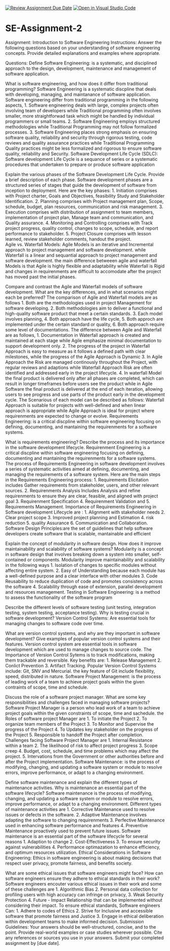 [![Review Assignment Due Date](https://classroom.github.com/assets/deadline-readme-button-24ddc0f5d75046c5622901739e7c5dd533143b0c8e959d652212380cedb1ea36.svg)](https://classroom.github.com/a/-ucQIGTc)
[![Open in Visual Studio Code](https://classroom.github.com/assets/open-in-vscode-718a45dd9cf7e7f842a935f5ebbe5719a5e09af4491e668f4dbf3b35d5cca122.svg)](https://classroom.github.com/online_ide?assignment_repo_id=15240542&assignment_repo_type=AssignmentRepo)
# SE-Assignment-2
Assignment: Introduction to Software Engineering
Instructions:
Answer the following questions based on your understanding of software engineering concepts. Provide detailed explanations and examples where appropriate.

Questions:
Define Software Engineering: is a systematic, and disciplined approach to the design, development, maintenance and management of software application.

What is software engineering, and how does it differ from traditional programming? Software Engineering is a systematic discpline that deals with developing, managing, and maintanance of software application. Software engineering differ from traditional programming in the following aspects, 1. Software engineering deals with large, complex projects often involving team of developers while Traditional programming often involves smaller, more straightforwad task which might be handled by individual programmers or small teams. 2. Software Engineering employs structured methodologies while Traditional Programming may not follow formalized processes. 3. Software Engineering places strong emphasis on ensuring software quality, reliability and security through rigorous testing, code reviews and quality assurance practices while Traditional Programming Quality practices might be less formalized and rigorous to ensure software quality, reliability and Security.
Software Development Life Cycle (SDLC): Software development Life Cycle is a sequance of series or a systematic procedures that undertaken to prepare or produce software application

Explain the various phases of the Software Development Life Cycle. Provide a brief description of each phase. Software development phases are a structured series of stages that guide the development of software from inception to deployment. Here are the key phases: 1. Initiation comprises with Project charter, Goals and Objectives, feasibility Study and Stakeholder Identification. 2. Planning comprises with Project management plan, Scope, schedule, budget, plan resources, communication and risk management. 3. Execution comprises with distribution of assignment to team members, implementation of project plan, Manage team and communication, and Quality assurance. 4. Monitoring and Controlling comprises with Track project progress, quality control, changes to scope, schedule, and report performance to stakeholder. 5. Project Closure comprises with lesson learned, review stakeholder comments, handout the project.  
Agile vs. Waterfall Models: Agile Models is an iterative and Incremental approach to project management and software development. while Waterfall is a linear and sequantial approach to project management and software development. the main difference betweeen agile and waterfall Models is that Agile is highly flexible and adaptability while Waterfall is Rigid and changes in requirenments are difficult to accomodate after the project has moved past the initial phases.

Compare and contrast the Agile and Waterfall models of software development. What are the key differences, and in what scenarios might each be preferred? The comparison of Agile and Waterfall models are as follows 1. Both are the methodologies used in project Management for software developing. 2. Both methodologies aim to deliver a functional and high-quality software product that meet a certain standards. 3. Each model involves planning, 4. Both approach have the life cycle, 5. Both approch are implemented under the certain standard or quality, 6. Both approach require some level of documentations. The difference between Agile and Waterfall are as follows, 1. Documentation in Waterfall approach is created and maintained at each stage while Agile emphasize minimal documentation to support development only. 2. The progress of the project in Waterfall Approach is easy to measure as it follows a defined path with clear milestones, while the progress of the Agile Approach is Dynamic 3. In Agile Approach the Risk are managed continously throughout the Project, with regular reviews and adaptions while Waterfall Approach Risk are often identified and addressed early in the project lifecycle. 4. In waterfall Model the final product is delivered only after all phases are completed, which can result in longer timeframes before users see the product while in Agile Software the final product is delivered at the end of each iteration, allowing users to see progress and use parts of the product early in the development cycle. The Scenarious of each model can be described as follows: Waterfall Approach is suitable for projects with well-defined and when linear approach is appropriate while Agile Approach is ideal for project where requirenments are expected to change or evolve.
Requirements Engineering: is a critical discpline within software engineering focusing on defining, documenting, and mantaining the requirenments for a software systems.

What is requirements engineering? Describe the process and its importance in the software development lifecycle. Requirenment Engineering is a critical discpline within software engineering focusing on defining, documenting and mantaining the requirenments for a software systems. The process of Requirements Engineering in software development involves a series of systematic activities aimed at defining, documenting, and managing the requirements of a software system. Here are the main steps in the Requirements Engineering process: 1. Requirements Elicitation includes Gather requirements from stakeholder, users, and other relevant sources. 2. Requirenments Analysis Includes Analysis and refine requirenments to ensure they are clear, feasible, and aligned with project goal 3. Requirenment Specification 4. Requirenment Validation and 5. Requirements Management. Importance of Requirements Engineering in Software development Lifecycle are : 1. Alignment with stakeholder needs 2. Clear project scope 3. Improved project planning and Estimation 4. risk reduction 5. quality Assurance 6. Communication and Collaboration. 
Software Design Principles:are the set of guidelines that help software developers create software that is scalable, mantainable and efficient

Explain the concept of modularity in software design. How does it improve maintainability and scalability of software systems? Modularity is a concept in software design that involves breaking down a system into smaller, self-contained or components. Modularity improve maintainability and scalability in the following ways 1. Isolation of changes to specific modules without affecting entire system. 2. Easy of Understanding because each module has a well-defined purpose and a clear interface with other modules 3. Code Reusability to reduce duplication of code and promotes consistency across the software 4. Scalability through ease of extension, parallel development and resources management. 
Testing in Software Engineering: is a method to assess the functionality of the software program

Describe the different levels of software testing (unit testing, integration testing, system testing, acceptance testing). Why is testing crucial in software development?
Version Control Systems: Are essential tools for managing changes to software code over time.

What are version control systems, and why are they important in software development? Give examples of popular version control systems and their features. Version control system are essential tools in software development which are used to manage changes to source code. The Importance of Version Control Sytems is to track modifications, making them trackable and reversible. Key benefits are: 1. Release Management 2. Conlict Prevention 3. Artifact Tracking. Popular Version Control Systems include: Git, SNV and Mercurial. the key feature of Git include flexibility, speed, distributed in nature.
Software Project Management: is the process of leading work of a team to achieve project goals within the given contraints of scope, time and schedule.

Discuss the role of a software project manager. What are some key responsibilities and challenges faced in managing software projects? Software Project Manager is a person who lead work of a team to achieve project goals within the given constraints of scope, time and sachedule. the Roles of software project Manager are 1. To initiate the Project 2. To organize team members of the Project 3. To Monitor and Supervise the progress of the Project 4. To Updates key stakeholder on the progress of the Project 5. Responsible to handoff the Project after completion. Challenges facing Software Project Manager are 1. Internal Resistance within a team 2. The likelihood of risk to affect project progress 3. Scope creep 4. Budget, cost, schedule, and time problems which may affect the project. 5. Intervations from the Government or other authorities before and after the Project implementation.
Software Maintenance: is the process of modifying, changing, and updating a software system or module to resolve errors, improve performance, or adapt to a changing environment. 

Define software maintenance and explain the different types of maintenance activities. Why is maintenance an essential part of the software lifecycle? Software maintenance is the process of modifying, changing, and updating a software system or module to resolve errors, improve performance, or adapt to a changing environment. Different types of maintenance activities are 1. Corrective Maintenance used to resolve issues or defects in the software. 2. Adaptive Maintenance involves adapting the software to changing requirenments 3. Perfective Maintenance used in enhancing software performance and features 4. Preventive Maintenance proactively used to prevent future issues. Software maintenance is an essential part of the software lifecycle for several reasons 1. Adaption to change 2. Cost-Effectiveness 3. To ensure security against vulnerabilities 4. Performance optimazation to enhance efficiency, and optimum resources utilization.
Ethical Considerations in Software Engineering: Ethics in software engineering is about making decisions that respect user privacy, promote fairness, and benefits society.

What are some ethical issues that software engineers might face? How can software engineers ensure they adhere to ethical standards in their work? Software engineers encouter various ethical issues in their work and some of these challenges are 1. Algorithmic Bias 2. Personal data collection for profiling users with high accuracy can infringe on privacy, 3. Weak Security Protection 4. Future - Impact Relationship that can be implemented without considering their impact. To ensure ethical standards, Software engineers Can: 1. Adhere to codes of Ethics 2. Strive for Inclusive and accessible software that promote fairness and Justice 3. Engage in ethical deliberation within development teams to make informed decision.
Submission Guidelines:
Your answers should be well-structured, concise, and to the point.
Provide real-world examples or case studies wherever possible.
Cite any references or sources you use in your answers.
Submit your completed assignment by [due date].
